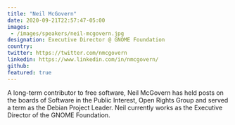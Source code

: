 ```yaml
---
title: "Neil McGovern"
date: 2020-09-21T22:57:47-05:00
images:
 - /images/speakers/neil-mcgovern.jpg
designation: Executive Director @ GNOME Foundation
country: 
twitter: https://twitter.com/nmcgovern
linkedin: https://www.linkedin.com/in/nmcgovern/
github: 
featured: true
---
```


A long-term contributor to free software, Neil McGovern has held posts on the boards of Software in the Public Interest, Open Rights Group and served a term as the Debian Project Leader. Neil currently works as the Executive Director of the GNOME Foundation.